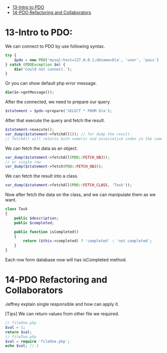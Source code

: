 * [13-Intro to PDO](#13-intro-to-pdo)
* [14-PDO Refactoring and Collaborators](#14-pdo-refactoring-and-collaborators)

# 13-Intro to PDO:
We can connect to PDO by use following syntax.
```php
try {
    $pdo = new PDO('mysql:host=127.0.0.1;dbname=bla', 'user', 'pass')
} catch (PDOException $e) {
    die('Could not connect.');
}
```
Or you can show default php error message.
```php
die($e->getMessage());
```
After the connected, we need to prepare our query.
```php
$statement = $pdo->prepare('SELECT * FROM bla');
```
After that execute the query and fetch the result.
```php
$statement->execute();
var_dump($statement->fetchAll()); // for dump the result.
// fetchAll will returns both numeric and associative index in the same array.
```
We can fetch the data as an object.
```php
var_dump($statement->fetchAll(PDO::FETCH_OBJ));
// or single row
var_dump($statement->fetch(PDO::FETCH_OBJ));
```
We can fetch the result into a class.
```php
var_dump($statement->fetchAll(PDO::FETCH_CLASS, 'Task'));
```
Now after fetch the data on the class, and we can manipulate them as we want.
```php
class Task 
{
    public $description;
    public $completed;

    public function isCompleted()
    {
        return ($this->completed) ? 'completed' : 'not completed';
    }
}
```
Each row form database now will has isCompleted method.

# 14-PDO Refactoring and Collaborators
Jeffrey explain single responsible and how can apply it.

[Tips] We can return values from other file we required.
```php
// fileOne.php
$val = 1;
return $val;
// fileTwo.php
$val = require 'fileOne.php';
echo $val; // 1
```
